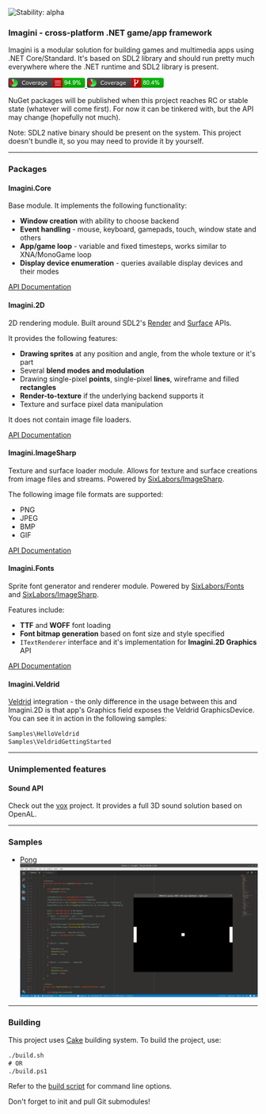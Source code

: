 ![Stability: alpha](https://img.shields.io/badge/stability-alpha-orange.svg)

### Imagini - cross-platform .NET game/app framework
Imagini is a modular solution for building games and multimedia apps using .NET Core/Standard. It's based on SDL2 library and should run pretty much everywhere where the .NET runtime and SDL2 library is present.

[![Line coverage](docs/coverage/badge_linecoverage.png) ![Branch coverage](docs/coverage/badge_branchcoverage.png)](https://project-grove.github.io/imagini/coverage/)

NuGet packages will be published when this project reaches RC or stable state (whatever will come first). For now it can be tinkered with, but the API may change (hopefully not much).

Note: SDL2 native binary should be present on the system. This project doesn't bundle it, so you may need to provide it by yourself.

---
### Packages
#### Imagini.Core
Base module. It implements the following functionality:
* **Window creation** with ability to choose backend
* **Event handling** - mouse, keyboard, gamepads, touch, window state and others
* **App/game loop** - variable and fixed timesteps, works similar to XNA/MonoGame loop
* **Display device enumeration** - queries available display devices and their modes

[API Documentation](https://project-grove.github.io/imagini/api/core/)

#### Imagini.2D
2D rendering module. Built around SDL2's [Render](https://wiki.libsdl.org/CategoryRender) and [Surface](https://wiki.libsdl.org/CategorySurface) APIs.

It provides the following features:
* **Drawing sprites** at any position and angle, from the whole texture or it's part
* Several **blend modes and modulation**
* Drawing single-pixel **points**, single-pixel **lines**, wireframe and filled **rectangles**
* **Render-to-texture** if the underlying backend supports it
* Texture and surface pixel data manipulation

It does not contain image file loaders.

[API Documentation](https://project-grove.github.io/imagini/api/2d/)


#### Imagini.ImageSharp
Texture and surface loader module. Allows for texture and surface creations from image files and streams. Powered by [SixLabors/ImageSharp](https://github.com/SixLabors/ImageSharp).

The following image file formats are supported:
* PNG
* JPEG
* BMP
* GIF

[API Documentation](https://project-grove.github.io/imagini/api/imagesharp/)


#### Imagini.Fonts
Sprite font generator and renderer module. Powered by [SixLabors/Fonts](https://github.com/SixLabors/Fonts) and [SixLabors/ImageSharp](https://github.com/SixLabors/ImageSharp).

Features include:
* **TTF** and **WOFF** font loading
* **Font bitmap generation** based on font size and style specified
* ``ITextRenderer`` interface and it's implementation for  **Imagini.2D Graphics** API

[API Documentation](https://project-grove.github.io/imagini/api/fonts/)

#### Imagini.Veldrid
[Veldrid](https://github.com/mellinoe/veldrid) integration - the only difference in the usage between this and Imagini.2D is that app's Graphics field exposes the Veldrid GraphicsDevice.
You can see it in action in the following samples:
```
Samples\HelloVeldrid
Samples\VeldridGettingStarted
```

---
### Unimplemented features
#### Sound API
Check out the [vox](https://github.com/project-grove/vox) project. It provides a full 3D sound solution based on OpenAL.

---
### Samples
* [Pong](https://github.com/project-grove/imagini/blob/master/Samples/Pong/Game.cs)
![Screenshot](docs/pong.jpg)

---
### Building
This project uses [Cake](https://cakebuild.net/) building system. To build the project, use:
```
./build.sh
# OR
./build.ps1
```

Refer to the [build script](https://github.com/project-grove/imagini/blob/master/build.cake) for command line options.

Don't forget to init and pull Git submodules!
